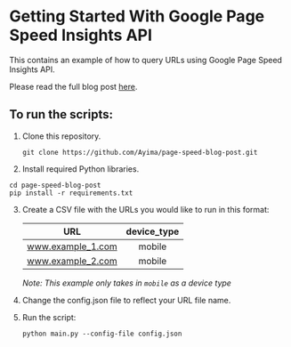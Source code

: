 # Getting Started With Google Page Speed Insights API
This contains an example of how to query URLs using Google Page Speed Insights API.

Please read the full blog post [here](https://www.ayima.com/blog/data-and-analytics/getting-started-with-google-page-speed-api.html).

## To run the scripts:
1. Clone this repository.

    `git clone https://github.com/Ayima/page-speed-blog-post.git`

2. Install required Python libraries.   
 
```
cd page-speed-blog-post
pip install -r requirements.txt
```
   
3. Create a CSV file with the URLs you would like to run in this format:

    | URL | device_type |
    ----- | :---------: |
    | www.example_1.com | mobile |
    | www.example_2.com | mobile |

     *Note: This example only takes in `mobile` as a device type*

4. Change the config.json file to reflect your URL file name.
5. Run the script:

    `python main.py --config-file config.json`
    
